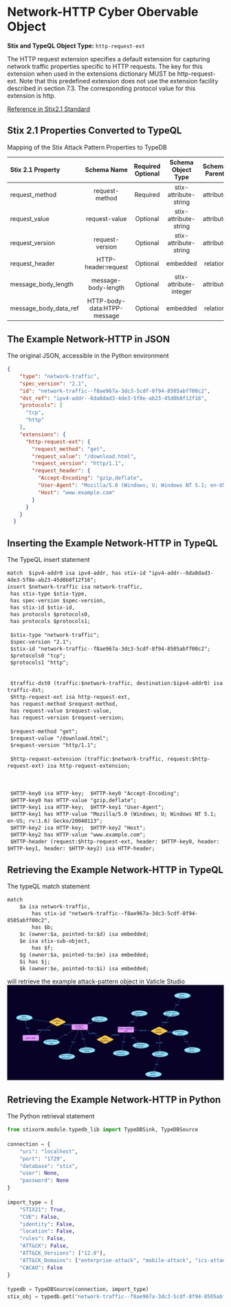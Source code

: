 # Network-HTTP Cyber Obervable Object

**Stix and TypeQL Object Type:**  `http-request-ext`

The HTTP request extension specifies a default extension for capturing network traffic properties specific to HTTP requests. The key for this extension when used in the extensions dictionary MUST be http-request-ext. Note that this predefined extension does not use the extension facility described in section 7.3. The corresponding protocol value for this extension is http.

[Reference in Stix2.1 Standard](https://docs.oasis-open.org/cti/stix/v2.1/os/stix-v2.1-os.html#_b0e376hgtml8)
## Stix 2.1 Properties Converted to TypeQL
Mapping of the Stix Attack Pattern Properties to TypeDB

|  Stix 2.1 Property    |           Schema Name             | Required  Optional  |      Schema Object Type | Schema Parent  |
|:--------------------|:--------------------------------:|:------------------:|:------------------------:|:-------------:|
| request_method |request-method |Required |  stix-attribute-string    |   attribute    |
| request_value |request-value |      Optional       |  stix-attribute-string    |   attribute    |
| request_version |request-version |      Optional       |  stix-attribute-string    |   attribute    |
| request_header |HTTP-header:request |      Optional       |embedded |relation |
| message_body_length |message-body-length |      Optional       |  stix-attribute-integer    |   attribute    |
| message_body_data_ref |HTTP-body-data:HTPP-message |      Optional       |embedded |relation |

## The Example Network-HTTP in JSON
The original JSON, accessible in the Python environment
```json
{      
    "type": "network-traffic",      
    "spec_version": "2.1",      
    "id": "network-traffic--f8ae967a-3dc3-5cdf-8f94-8505abff00c2",      
    "dst_ref": "ipv4-addr--6da8dad3-4de3-5f8e-ab23-45d0b8f12f16",      
    "protocols": [      
      "tcp",      
      "http"      
    ],      
    "extensions": {      
      "http-request-ext": {      
        "request_method": "get",      
        "request_value": "/download.html",      
        "request_version": "http/1.1",      
        "request_header": {      
          "Accept-Encoding": "gzip,deflate",      
          "User-Agent": "Mozilla/5.0 (Windows; U; Windows NT 5.1; en-US; rv:1.6) Gecko/20040113",      
          "Host": "www.example.com"      
        }      
      }      
    }      
  }
```


## Inserting the Example Network-HTTP in TypeQL
The TypeQL insert statement
```typeql
match  $ipv4-addr0 isa ipv4-addr, has stix-id "ipv4-addr--6da8dad3-4de3-5f8e-ab23-45d0b8f12f16";
insert $network-traffic isa network-traffic,
 has stix-type $stix-type,
 has spec-version $spec-version,
 has stix-id $stix-id,
 has protocols $protocols0,
 has protocols $protocols1;

 $stix-type "network-traffic";
 $spec-version "2.1";
 $stix-id "network-traffic--f8ae967a-3dc3-5cdf-8f94-8505abff00c2";
 $protocols0 "tcp";
 $protocols1 "http";


 $traffic-dst0 (traffic:$network-traffic, destination:$ipv4-addr0) isa traffic-dst;
 $http-request-ext isa http-request-ext,
 has request-method $request-method,
 has request-value $request-value,
 has request-version $request-version;

 $request-method "get";
 $request-value "/download.html";
 $request-version "http/1.1";

 $http-request-extension (traffic:$network-traffic, request:$http-request-ext) isa http-request-extension;



 $HTTP-key0 isa HTTP-key;  $HTTP-key0 "Accept-Encoding";
 $HTTP-key0 has HTTP-value "gzip,deflate";
 $HTTP-key1 isa HTTP-key;  $HTTP-key1 "User-Agent";
 $HTTP-key1 has HTTP-value "Mozilla/5.0 (Windows; U; Windows NT 5.1; en-US; rv:1.6) Gecko/20040113";
 $HTTP-key2 isa HTTP-key;  $HTTP-key2 "Host";
 $HTTP-key2 has HTTP-value "www.example.com";
 $HTTP-header (request:$http-request-ext, header: $HTTP-key0, header: $HTTP-key1, header: $HTTP-key2) isa HTTP-header;
```

## Retrieving the Example Network-HTTP in TypeQL
The typeQL match statement

```typeql
match
    $a isa network-traffic,
        has stix-id "network-traffic--f8ae967a-3dc3-5cdf-8f94-8505abff00c2",
        has $b;
    $c (owner:$a, pointed-to:$d) isa embedded;
    $e isa stix-sub-object,
        has $f;
    $g (owner:$a, pointed-to:$e) isa embedded;
    $i has $j;
    $k (owner:$e, pointed-to:$i) isa embedded;
```


will retrieve the example attack-pattern object in Vaticle Studio
![Network-HTTP Example](./img/network-http.png)

## Retrieving the Example Network-HTTP  in Python
The Python retrieval statement

```python
from stixorm.module.typedb_lib import TypeDBSink, TypeDBSource

connection = {
    "uri": "localhost",
    "port": "1729",
    "database": "stix",
    "user": None,
    "password": None
}

import_type = {
    "STIX21": True,
    "CVE": False,
    "identity": False,
    "location": False,
    "rules": False,
    "ATT&CK": False,
    "ATT&CK_Versions": ["12.0"],
    "ATT&CK_Domains": ["enterprise-attack", "mobile-attack", "ics-attack"],
    "CACAO": False
}

typedb = TypeDBSource(connection, import_type)
stix_obj = typedb.get("network-traffic--f8ae967a-3dc3-5cdf-8f94-8505abff00c2")
```

